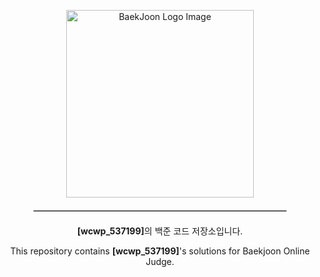 <p align="center">
  <img src="https://velog.velcdn.com/images/jsm8460/post/4a3eebc3-e147-4db1-878f-c0789c814ac5/image.png" alt="BaekJoon Logo Image" width="300">
</p>

<hr style="width:80%; margin:20px auto; border:1px solid #ccc;">

<p align="center">
  <strong>[wcwp_537199]</strong>의 백준 코드 저장소입니다.
</p>

<p align="center">
  This repository contains <strong>[wcwp_537199]</strong>'s solutions for Baekjoon Online Judge.
</p>
